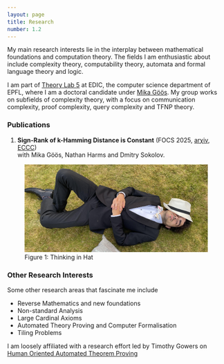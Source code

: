 ```yaml
---
layout: page
title: Research
number: 1.2
---
```


My main research interests lie in the interplay between mathematical
foundations and computation theory. The fields I am enthusiastic about include complexity theory,
computability theory, automata and formal language theory and logic.

I am part of [Theory Lab 5](https://theory.epfl.ch) at EDIC, the computer science department of EPFL,
where I am a doctoral candidate under [Mika Göös](https://ic-people.epfl.ch/~goos).
My group works on subfields of complexity theory, with a focus on communication complexity,
proof complexity, query complexity and TFNP theory.

### Publications

1. **Sign-Rank of k-Hamming Distance is Constant**
(FOCS 2025, [arχiv](https://arxiv.org/abs/2506.12022), [ECCC](https://eccc.weizmann.ac.il/report/2025/060))\
with Mika Göös, Nathan Harms and Dmitry Sokolov. 

<figure>
    <img src="assets/images/grass.jpg">
    <figcaption>Figure 1: Thinking in Hat</figcaption>
</figure>

### Other Research Interests

Some other research areas that fascinate me include
- Reverse Mathematics and new foundations
- Non-standard Analysis
- Large Cardinal Axioms
- Automated Theory Proving and Computer Formalisation
- Tiling Problems

I am loosely affiliated with a research effort led by Timothy Gowers on [Human Oriented Automated Theorem Proving](https://wtgowers.github.io/human-style-atp/)

<!-- ## Recreational Projects

- Tiling Potential
- Hyper-Continued fractions -->

